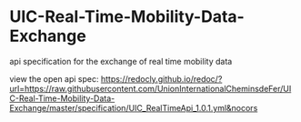 # UIC-Real-Time-Mobility-Data-Exchange
api specification for the exchange of real time mobility data


view the open api spec: https://redocly.github.io/redoc/?url=https://raw.githubusercontent.com/UnionInternationalCheminsdeFer/UIC-Real-Time-Mobility-Data-Exchange/master/specification/UIC_RealTimeApi_1.0.1.yml&nocors


